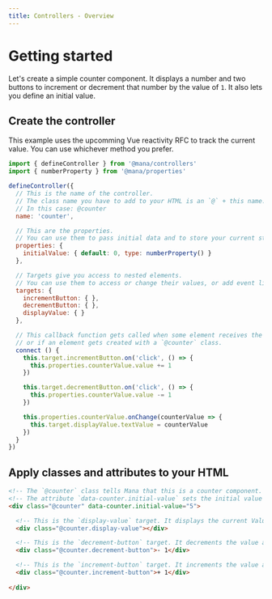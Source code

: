 ```yaml
---
title: Controllers - Overview
---
```


# Getting started

Let's create a simple counter component. It displays a number and two buttons to increment or decrement that number by the value of `1`. It also lets you define an initial value.

## Create the controller

This example uses the upcomming Vue reactivity RFC to track the current value. You can use whichever method you prefer.

~~~ js
import { defineController } from '@mana/controllers'
import { numberProperty } from '@mana/properties'

defineController({
  // This is the name of the controller.
  // The class name you have to add to your HTML is an `@` + this name.
  // In this case: @counter
  name: 'counter',

  // This are the properties.
  // You can use them to pass initial data and to store your current state.
  properties: {
    initialValue: { default: 0, type: numberProperty() }
  },

  // Targets give you access to nested elements.
  // You can use them to access or change their values, or add event listener.
  targets: {
    incrementButton: { },
    decrementButton: { },
    displayValue: { }
  },

  // This callback function gets called when some element receives the `@counter`
  // or if an element gets created with a `@counter` class.
  connect () {
    this.target.incrementButton.on('click', () => {
      this.properties.counterValue.value += 1
    })

    this.target.decrementButton.on('click', () => {
      this.properties.counterValue.value -= 1
    })

    this.properties.counterValue.onChange(counterValue => {
      this.target.displayValue.textValue = counterValue
    })
  }
})
~~~

## Apply classes and attributes to your HTML

~~~ html
<!-- The `@counter` class tells Mana that this is a counter component. -->
<!-- The attribute `data-counter.initial-value` sets the initial value of that counter. -->
<div class="@counter" data-counter.initial-value="5">

  <!-- This is the `display-value` target. It displays the current Value -->
  <div class="@counter.display-value"></div>

  <!-- This is the `decrement-button` target. It decrements the value above by 1. -->
  <div class="@counter.decrement-button">- 1</div>

  <!-- This is the `increment-button` target. It increments the value above by 1. -->
  <div class="@counter.increment-button">+ 1</div>
  
</div>
~~~
